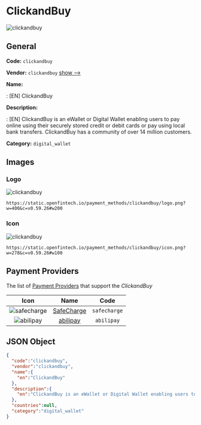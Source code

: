 
# ClickandBuy 
![clickandbuy](https://static.openfintech.io/payment_methods/clickandbuy/logo.png?w=400&c=v0.59.26#w200)  

## General 
**Code:** `clickandbuy` 
 
**Vendor:** `clickandbuy` [show -->](/vendors/clickandbuy/) 
 
**Name:** 
 
:	[EN] ClickandBuy 
 
**Description:** 
 
: [EN] ClickandBuy is an eWallet or Digital Wallet enabling users to pay online using their securely stored credit or debit cards or pay using local bank transfers. ClickandBuy has a community of over 14 million customers. 
 
**Category:** `digital_wallet` 
 

## Images 

### Logo 
![clickandbuy](https://static.openfintech.io/payment_methods/clickandbuy/logo.png?w=400&c=v0.59.26#w200)  

```
https://static.openfintech.io/payment_methods/clickandbuy/logo.png?w=400&c=v0.59.26#w200
```  

### Icon 
![clickandbuy](https://static.openfintech.io/payment_methods/clickandbuy/icon.png?w=278&c=v0.59.26#w100)  

```
https://static.openfintech.io/payment_methods/clickandbuy/icon.png?w=278&c=v0.59.26#w100
```  

## Payment Providers 
 
The list of [Payment Providers](/payment-providers/) that support the _ClickandBuy_ 

|Icon|Name|Code| 
|:---:|:---:|:---:| 
|![safecharge](https://static.openfintech.io/payment_providers/safecharge/icon.svg?w=278&c=v0.59.26#w100) |[SafeCharge ](/payment-providers/safecharge/)|`safecharge`| 
|![abilipay](https://static.openfintech.io/payment_providers/abilipay/icon.png?w=278&c=v0.59.26#w100) |[abilipay](/payment-providers/abilipay/)|`abilipay`| 
 

## JSON Object 

```json
{
  "code":"clickandbuy",
  "vendor":"clickandbuy",
  "name":{
    "en":"ClickandBuy"
  },
  "description":{
    "en":"ClickandBuy is an eWallet or Digital Wallet enabling users to pay online using their securely stored credit or debit cards or pay using local bank transfers. ClickandBuy has a community of over 14 million customers."
  },
  "countries":null,
  "category":"digital_wallet"
}
```  
